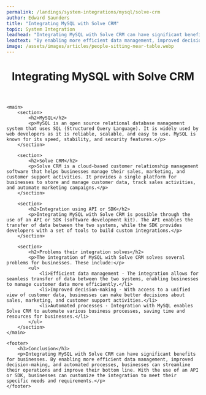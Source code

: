 ```yaml
---
permalink: /landings/system-integrations/mysql/solve-crm
author: Edward Saunders
title: "Integrating MySQL with Solve CRM"
topic: System Integration
leadhead: "Integrating MySQL with Solve CRM can have significant benefits for businesses"
leadtext: "By enabling more efficient data management, improved decision-making, and automated processes, businesses can streamline their operations and improve their bottom line. With the use of an API or SDK, businesses can customize the integration to meet their specific needs and requirements."
image: /assets/images/articles/people-sitting-near-table.webp
---
```

<div class="arttext">	<header>
		<h1>Integrating MySQL with Solve CRM</h1>
	</header>

	<main>
		<section>
			<h2>MySQL</h2>
			<p>MySQL is an open source relational database management system that uses SQL (Structured Query Language). It is widely used by web developers as it is reliable, scalable, and easy to use. MySQL is known for its speed, stability, and security features.</p>
		</section>

		<section>
			<h2>Solve CRM</h2>
			<p>Solve CRM is a cloud-based customer relationship management software that helps businesses manage their sales, marketing, and customer support activities. It provides a single platform for businesses to store and manage customer data, track sales activities, and automate marketing campaigns.</p>
		</section>

		<section>
			<h2>Integration using API or SDK</h2>
			<p>Integrating MySQL with Solve CRM is possible through the use of an API or SDK (software development kit). The API enables the transfer of data between the two systems, while the SDK provides developers with a set of tools to build custom integrations.</p>
		</section>

		<section>
			<h2>Problems their integration solves</h2>
			<p>The integration of MySQL with Solve CRM solves several problems for businesses. These include:</p>
			<ul>
				<li>Efficient data management - The integration allows for seamless transfer of data between the two systems, enabling businesses to manage customer data more efficiently.</li>
				<li>Improved decision-making - With access to a unified view of customer data, businesses can make better decisions about sales, marketing, and customer support activities.</li>
				<li>Automated processes - Integration with MySQL enables Solve CRM to automate various business processes, saving time and resources for businesses.</li>
			</ul>
		</section>
	</main>

	<footer>
		<h3>Conclusion</h3>
		<p>Integrating MySQL with Solve CRM can have significant benefits for businesses. By enabling more efficient data management, improved decision-making, and automated processes, businesses can streamline their operations and improve their bottom line. With the use of an API or SDK, businesses can customize the integration to meet their specific needs and requirements.</p>
	</footer>
</div>